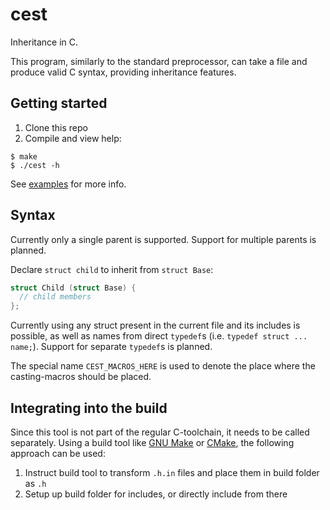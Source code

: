# cest

Inheritance in C.

This program, similarly to the standard preprocessor, can take a file and produce valid C syntax, providing inheritance features.


## Getting started

1. Clone this repo
1. Compile and view help:
```console
$ make
$ ./cest -h
```

See [examples](./examples) for more info.


## Syntax

Currently only a single parent is supported. Support for multiple parents is planned.

Declare `struct child` to inherit from `struct Base`:
```c
struct Child (struct Base) {
  // child members
};
```

Currently using any struct present in the current file and its includes is possible, as well as names from direct `typedef`s (i.e. `typedef struct ... name;`). Support for separate `typedef`s is planned.

The special name `CEST_MACROS_HERE` is used to denote the place where the casting-macros should be placed.


## Integrating into the build

Since this tool is not part of the regular C-toolchain, it needs to be called separately. Using a build tool like [GNU Make](https://www.gnu.org/software/make/) or [CMake](https://cmake.org/), the following approach can be used:
1. Instruct build tool to transform `.h.in` files and place them in build folder as `.h`
1. Setup up build folder for includes, or directly include from there
